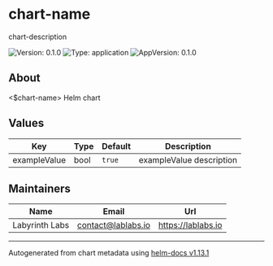 # chart-name

chart-description

![Version: 0.1.0](https://img.shields.io/badge/Version-0.1.0-informational?style=flat-square) ![Type: application](https://img.shields.io/badge/Type-application-informational?style=flat-square) ![AppVersion: 0.1.0](https://img.shields.io/badge/AppVersion-0.1.0-informational?style=flat-square)

## About
<$chart-name> Helm chart

## Values

| Key | Type | Default | Description |
|-----|------|---------|-------------|
| exampleValue | bool | `true` | exampleValue description |

## Maintainers

| Name | Email | Url |
| ---- | ------ | --- |
| Labyrinth Labs | <contact@lablabs.io> | <https://lablabs.io> |

----------------------------------------------
Autogenerated from chart metadata using [helm-docs v1.13.1](https://github.com/norwoodj/helm-docs/releases/v1.13.1)
